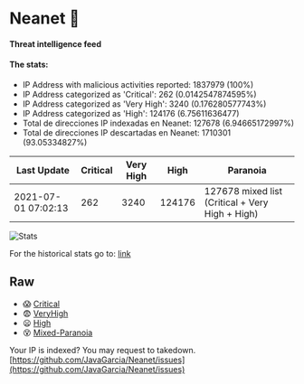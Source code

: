 # Neanet :hocho:
#### Threat intelligence feed
#### The stats:

- IP Address with malicious activities reported: 1837979 (100%)
- IP Address categorized as 'Critical':  262 (0.0142547874595%)
- IP Address categorized as 'Very High':  3240 (0.176280577743%)
- IP Address categorized as 'High':  124176 (6.75611636477)
- Total de direcciones IP indexadas en Neanet:  127678 (6.94665172997%)
- Total de direcciones IP descartadas en Neanet:  1710301 (93.05334827%)

| Last Update | Critical | Very High | High | Paranoia |
| --- | --- | --- | --- | --- |
| 2021-07-01 07:02:13 | 262 | 3240 | 124176 | 127678 mixed list (Critical + Very High + High)|

![Stats](https://docs.google.com/spreadsheets/d/e/2PACX-1vSnaNMIXVabIpDJjufMlzH7poXnshF3mgd8Is1g9ytUEzVsP5my4Trn8f-xkoLLQ38xpL3HtmUexLo6/pubchart?oid=501124687&format=image)

For the historical stats go to: [link](/stats.csv)
## Raw
- :scream: [Critical](https://raw.githubusercontent.com/JavaGarcia/Neanet/master/blacklists/neanet_critical.txt)
- :fearful: [VeryHigh](https://raw.githubusercontent.com/JavaGarcia/Neanet/master/blacklists/neanet_veryHigh.txtt)
- :frowning: [High](https://raw.githubusercontent.com/JavaGarcia/Neanet/master/blacklists/neanet_high.txt)
- :dizzy_face: [Mixed-Paranoia](https://raw.githubusercontent.com/JavaGarcia/Neanet/master/blacklists/neanet_all.txt)


Your IP is indexed? You may request to takedown. [https://github.com/JavaGarcia/Neanet/issues](https://github.com/JavaGarcia/Neanet/issues)



































































































































































































































































































































































































































































































































































































































































































































































































































































































































































































































































































































































































































































































































































































































































































































































































































































































































































































































































































































































































































































































































































































































































































































































































































































































































































































































































































































































































































































































































































































































































































































































































































































































































































































































































































































































































































































































































































































































































































































































































































































































































































































































































































































































































































































































































































































































































































































































































































































































































































































































































































































































































































































































































































































































































































































































































































































































































































































































































































































































































































































































































































































































































































































































































































































































































































































































































































































































































































































































































































































































































































































































































































































































































































































































































































































